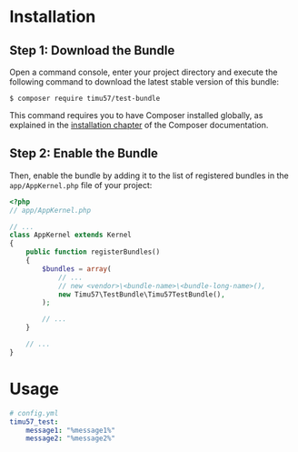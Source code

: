 # Installation

## Step 1: Download the Bundle

Open a command console, enter your project directory and execute the
following command to download the latest stable version of this bundle:

```console
$ composer require timu57/test-bundle
```

This command requires you to have Composer installed globally, as explained
in the [installation chapter](https://getcomposer.org/doc/00-intro.md)
of the Composer documentation.

## Step 2: Enable the Bundle

Then, enable the bundle by adding it to the list of registered bundles
in the `app/AppKernel.php` file of your project:

```php
<?php
// app/AppKernel.php

// ...
class AppKernel extends Kernel
{
    public function registerBundles()
    {
        $bundles = array(
            // ...
            // new <vendor>\<bundle-name>\<bundle-long-name>(),
            new Timu57\TestBundle\Timu57TestBundle(),
        );

        // ...
    }

    // ...
}
```

# Usage

```yml
# config.yml
timu57_test:
    message1: "%message1%"
    message2: "%message2%"
```
